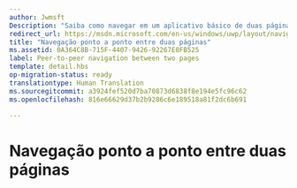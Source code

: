 ```yaml
---
author: Jwmsft
Description: "Saiba como navegar em um aplicativo básico de duas páginas da Plataforma Universal do Windows (UWP) passo a passo."
redirect_url: https://msdn.microsoft.com/en-us/windows/uwp/layout/navigate-between-two-pages
title: "Navegação ponto a ponto entre duas páginas"
ms.assetid: 0A364C8B-715F-4407-9426-92267E8FB525
label: Peer-to-peer navigation between two pages
template: detail.hbs
op-migration-status: ready
translationtype: Human Translation
ms.sourcegitcommit: a3924fef520d7ba70873d6838f8e194e5fc96c62
ms.openlocfilehash: 816e66629d37b2b9286c6e189518a81f2dc6b691

---
```


# <a name="peer-to-peer-navigation-between-two-pages"></a>Navegação ponto a ponto entre duas páginas

<link rel="stylesheet" href="https://az835927.vo.msecnd.net/sites/uwp/Resources/css/custom.css">







<!--HONumber=Dec16_HO2-->


